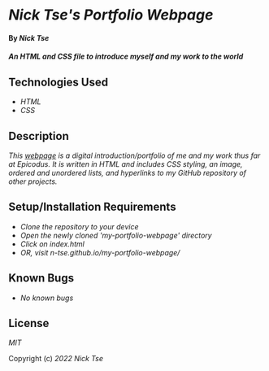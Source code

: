 # _Nick Tse's Portfolio Webpage_

#### By _**Nick Tse**_

#### _An HTML and CSS file to introduce myself and my work to the world_

## Technologies Used

* _HTML_
* _CSS_

## Description

_This [webpage](n-tse.github.io/my-portfolio-webpage/) is a digital introduction/portfolio of me and my work thus far at Epicodus. It is written in HTML and includes CSS styling, an image, ordered and unordered lists, and hyperlinks to my GitHub repository of other projects._

## Setup/Installation Requirements

* _Clone the repository to your device_
* _Open the newly cloned 'my-portfolio-webpage' directory_
* _Click on index.html_
* _OR, visit n-tse.github.io/my-portfolio-webpage/_

## Known Bugs

* _No known bugs_

## License

_MIT_

Copyright (c) _2022_ _Nick Tse_